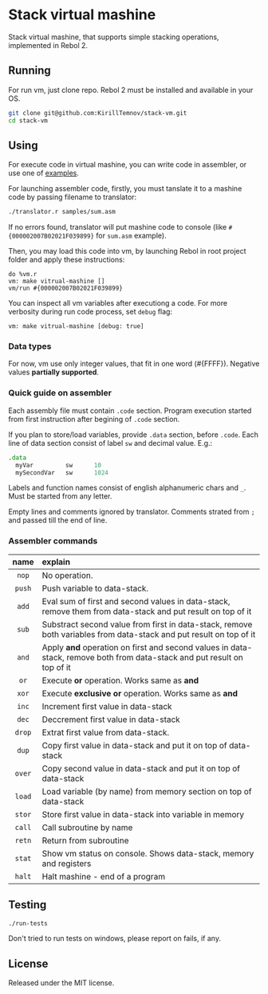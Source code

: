 # Stack virtual mashine

Stack virtual mashine, that supports simple stacking operations, implemented in Rebol 2.

## Running

For run vm, just clone repo. Rebol 2 must be installed and available in your OS.

```bash
git clone git@github.com:KirillTemnov/stack-vm.git
cd stack-vm
```

## Using

For execute code in virtual mashine, you can write code in assembler, or use one of [examples](samples).

For launching assembler code, firstly, you must tanslate it to a mashine code by passing filename to translator:

```bash
./translator.r samples/sum.asm
```

If no errors found, translator will put mashine code to console (like `#{000002007B02021F039899}` for `sum.asm` example).

Then, you may load this code into vm, by launching Rebol in root project folder and apply these instructions:

```rebol
do %vm.r
vm: make vitrual-mashine []
vm/run #{000002007B02021F039899}
```

You can inspect all vm variables after executiong a code. For more verbosity during run code process, set `debug` flag:

```rebol
vm: make vitrual-mashine [debug: true]
```

### Data types

For now, vm use only integer values, that fit in one word (#{FFFF}). Negative values **partially supported**.

### Quick guide on assembler

Each assembly file must contain `.code` section. Program execution started from first instruction after begining of `.code` section.

If you plan to store/load variables, provide `.data` section, before `.code`.
Each line of data section consist of label `sw` and decimal value. E.g.:

```asm
.data
  myVar         sw      10
  mySecondVar   sw      1024
```

Labels and function names consist of english alphanumeric chars and `_`. Must be started from any letter.

Empty lines and comments ignored by translator.
Comments strated from `;` and passed till the end of line.



### Assembler commands

| name  | explain |
|:-----:|:--------|
| `nop` | No operation. |
| `push` | Push variable to data-stack. |
| `add`  | Eval sum of first and second values in data-stack, remove them from data-stack and put result on top of it |
| `sub`  | Substract second value from first in data-stack, remove both variables from data-stack and put result on top of it |
| `and`  | Apply **and** operation on first and second values in data-stack, remove both from data-stack and put result on top of it |
| `or`   | Execute **or** operation. Works same as **and** |
| `xor`  | Execute **exclusive or** operation. Works same as **and** |
| `inc`  | Increment first value in data-stack |
| `dec`  | Deccrement first value in data-stack |
| `drop` | Extrat first value from data-stack. |
| `dup`  | Copy first value in data-stack and put it on top of data-stack |
| `over` | Copy second value in data-stack and put it on top of data-stack |
| `load` | Load variable (by name) from memory section on top of data-stack |
| `stor` | Store first value in data-stack into variable in memory |
| `call` | Call subroutine by name |
| `retn` | Return from subroutine |
| `stat` | Show vm status on console. Shows data-stack, memory and registers |
| `halt` | Halt mashine - end of a program |


## Testing

```bash
./run-tests
```

Don't tried to run tests on windows, please report on fails, if any.


## License

Released under the MIT license.
